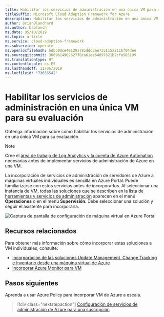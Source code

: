 ```yaml
---
title: Habilitar los servicios de administración en una única VM para su evaluación
titleSuffix: Microsoft Cloud Adoption Framework for Azure
description: Habilitar los servicios de administración en una única VM para su evaluación
author: BrianBlanchard
ms.author: brblanch
ms.date: 05/10/2019
ms.topic: article
ms.service: cloud-adoption-framework
ms.subservice: operate
ms.openlocfilehash: 6dbc0dce4e129a785ddd3ae735115a211bf04dee
ms.sourcegitcommit: 3669614902627f0ca61ee64d97621b2cfa585199
ms.translationtype: HT
ms.contentlocale: es-ES
ms.lasthandoff: 11/06/2019
ms.locfileid: "73656542"
---
```

# <a name="enable-server-management-services-on-a-single-vm-for-evaluation"></a>Habilitar los servicios de administración en una única VM para su evaluación

Obtenga información sobre cómo habilitar los servicios de administración en una única VM para su evaluación.

> [!NOTE]
> Cree el [área de trabajo de Log Analytics y la cuenta de Azure Automation](./prerequisites.md#create-a-workspace-and-automation-account) necesarias antes de implementar servicios de administración de Azure en una VM.

La incorporación de servicios de administración de servidores de Azure a máquinas virtuales individuales es sencilla en Azure Portal. Puede familiarizarse con estos servicios antes de incorporarlos. Al seleccionar una instancia de VM, todas las soluciones que se describen en la lista de [herramientas y servicios de administración](./tools-services.md) aparecen en el menú **Operaciones** o en el menú **Supervisión**. Debe seleccionar una solución y seguir el asistente para incorporarla.

![Captura de pantalla de configuración de máquina virtual en Azure Portal](./media/onboarding-single-vm.png)

## <a name="related-resources"></a>Recursos relacionados

Para obtener más información sobre cómo incorporar estas soluciones a VM individuales, consulte:

- [Incorporación de las soluciones Update Management, Change Tracking e Inventario desde una máquina virtual de Azure](https://docs.microsoft.com/azure/automation/automation-onboard-solutions-from-vm)
- [Incorporar Azure Monitor para VM](https://docs.microsoft.com/azure/azure-monitor/insights/vminsights-enable-single-vm)

## <a name="next-steps"></a>Pasos siguientes

Aprenda a usar Azure Policy para incorporar VM de Azure a escala.

> [!div class="nextstepaction"]
> [Configuración de servicios de administración de Azure para una suscripción](./onboard-at-scale.md)
